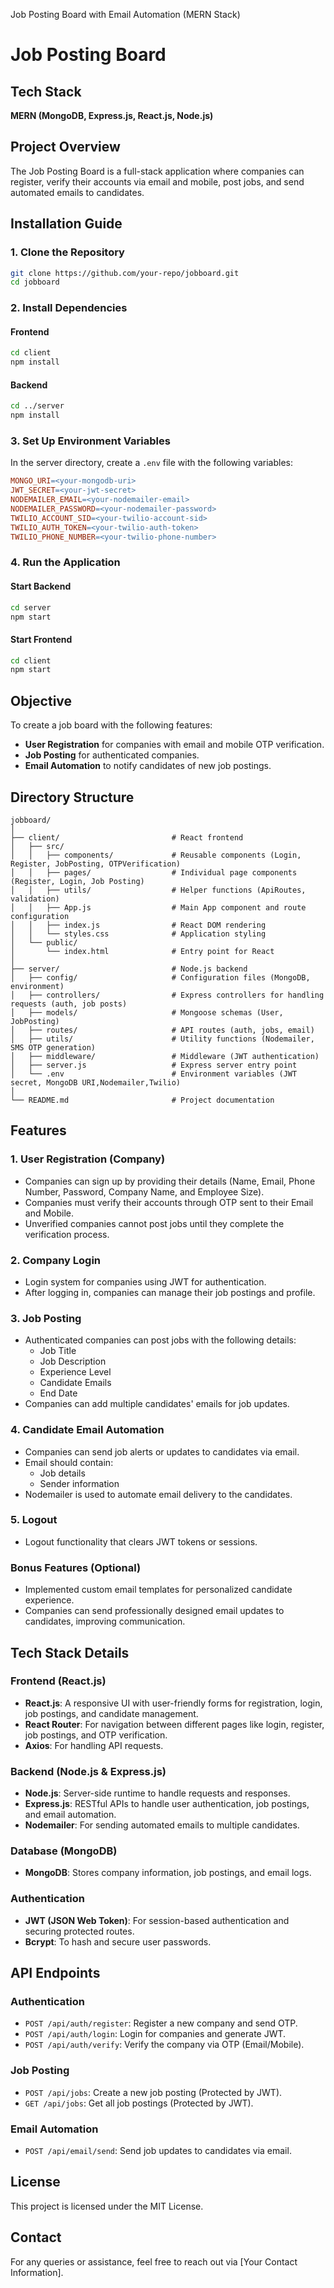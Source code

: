 Job Posting Board with Email Automation (MERN Stack)
# Job Posting Board

## Tech Stack
**MERN (MongoDB, Express.js, React.js, Node.js)**

## Project Overview
The Job Posting Board is a full-stack application where companies can register, verify their accounts via email and mobile, post jobs, and send automated emails to candidates. 

## Installation Guide

### 1. Clone the Repository

```bash
git clone https://github.com/your-repo/jobboard.git
cd jobboard
```

### 2. Install Dependencies

#### Frontend

```bash
cd client
npm install
```

#### Backend

```bash
cd ../server
npm install
```

### 3. Set Up Environment Variables
In the server directory, create a `.env` file with the following variables:

```makefile
MONGO_URI=<your-mongodb-uri>
JWT_SECRET=<your-jwt-secret>
NODEMAILER_EMAIL=<your-nodemailer-email>
NODEMAILER_PASSWORD=<your-nodemailer-password>
TWILIO_ACCOUNT_SID=<your-twilio-account-sid>
TWILIO_AUTH_TOKEN=<your-twilio-auth-token>
TWILIO_PHONE_NUMBER=<your-twilio-phone-number>
```

### 4. Run the Application

#### Start Backend

```bash
cd server
npm start
```

#### Start Frontend

```bash
cd client
npm start
```

## Objective
To create a job board with the following features:

- **User Registration** for companies with email and mobile OTP verification.
- **Job Posting** for authenticated companies.
- **Email Automation** to notify candidates of new job postings.

## Directory Structure

```plaintext
jobboard/
│
├── client/                         # React frontend
│   ├── src/
│   │   ├── components/             # Reusable components (Login, Register, JobPosting, OTPVerification)
│   │   ├── pages/                  # Individual page components (Register, Login, Job Posting)
│   │   ├── utils/                  # Helper functions (ApiRoutes, validation)
│   │   ├── App.js                  # Main App component and route configuration
│   │   ├── index.js                # React DOM rendering
│   │   └── styles.css              # Application styling
│   └── public/
│       └── index.html              # Entry point for React
│
├── server/                         # Node.js backend
│   ├── config/                     # Configuration files (MongoDB, environment)
│   ├── controllers/                # Express controllers for handling requests (auth, job posts)
│   ├── models/                     # Mongoose schemas (User, JobPosting)
│   ├── routes/                     # API routes (auth, jobs, email)
│   ├── utils/                      # Utility functions (Nodemailer, SMS OTP generation)
│   ├── middleware/                 # Middleware (JWT authentication)
│   ├── server.js                   # Express server entry point
│   └── .env                        # Environment variables (JWT secret, MongoDB URI,Nodemailer,Twilio)
│
└── README.md                       # Project documentation
```


## Features

### 1. User Registration (Company)
- Companies can sign up by providing their details (Name, Email, Phone Number, Password, Company Name, and Employee Size).
- Companies must verify their accounts through OTP sent to their Email and Mobile.
- Unverified companies cannot post jobs until they complete the verification process.

### 2. Company Login
- Login system for companies using JWT for authentication.
- After logging in, companies can manage their job postings and profile.

### 3. Job Posting
- Authenticated companies can post jobs with the following details:
    - Job Title
    - Job Description
    - Experience Level
    - Candidate Emails
    - End Date
- Companies can add multiple candidates' emails for job updates.

### 4. Candidate Email Automation
- Companies can send job alerts or updates to candidates via email.
- Email should contain:
    - Job details
    - Sender information
- Nodemailer is used to automate email delivery to the candidates.

### 5. Logout
- Logout functionality that clears JWT tokens or sessions.

### Bonus Features (Optional)
- Implemented custom email templates for personalized candidate experience.
- Companies can send professionally designed email updates to candidates, improving communication.

## Tech Stack Details

### Frontend (React.js)
- **React.js**: A responsive UI with user-friendly forms for registration, login, job postings, and candidate management.
- **React Router**: For navigation between different pages like login, register, job postings, and OTP verification.
- **Axios**: For handling API requests.

### Backend (Node.js & Express.js)
- **Node.js**: Server-side runtime to handle requests and responses.
- **Express.js**: RESTful APIs to handle user authentication, job postings, and email automation.
- **Nodemailer**: For sending automated emails to multiple candidates.

### Database (MongoDB)
- **MongoDB**: Stores company information, job postings, and email logs.

### Authentication
- **JWT (JSON Web Token)**: For session-based authentication and securing protected routes.
- **Bcrypt**: To hash and secure user passwords.


## API Endpoints

### Authentication
- `POST /api/auth/register`: Register a new company and send OTP.
- `POST /api/auth/login`: Login for companies and generate JWT.
- `POST /api/auth/verify`: Verify the company via OTP (Email/Mobile).

### Job Posting
- `POST /api/jobs`: Create a new job posting (Protected by JWT).
- `GET /api/jobs`: Get all job postings (Protected by JWT).

### Email Automation
- `POST /api/email/send`: Send job updates to candidates via email.



## License
This project is licensed under the MIT License.

## Contact
For any queries or assistance, feel free to reach out via [Your Contact Information].